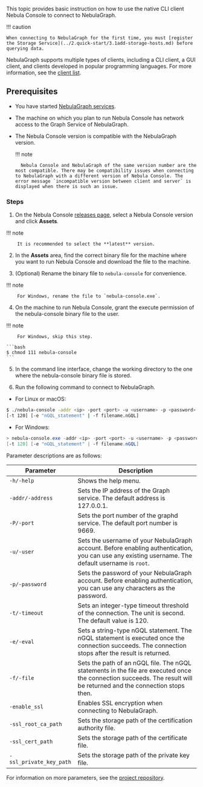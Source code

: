 This topic provides basic instruction on how to use the native CLI client Nebula Console to connect to NebulaGraph.

!!! caution

    When connecting to NebulaGraph for the first time, you must [register the Storage Service](../2.quick-start/3.1add-storage-hosts.md) before querying data.

NebulaGraph supports multiple types of clients, including a CLI client, a GUI client, and clients developed in popular programming languages. For more information, see the [client list](../14.client/1.nebula-client.md).

## Prerequisites

* You have started [NebulaGraph services](https://docs.nebula-graph.io/{{nebula.release}}/4.deployment-and-installation/manage-service/).<!--Use the external link here because this file is a source for reuse and using internal links creates errors.-->

* The machine on which you plan to run Nebula Console has network access to the Graph Service of NebulaGraph.

* The Nebula Console version is compatible with the NebulaGraph version.

  !!! note
  
        Nebula Console and NebulaGraph of the same version number are the most compatible. There may be compatibility issues when connecting to NebulaGraph with a different version of Nebula Console. The error message `incompatible version between client and server` is displayed when there is such an issue.

### Steps

1. On the Nebula Console [releases page](https://github.com/vesoft-inc/nebula-console/releases "the nebula-console Releases page"), select a Nebula Console version and click **Assets**.

  !!! note

        It is recommended to select the **latest** version.

2. In the **Assets** area, find the correct binary file for the machine where you want to run Nebula Console and download the file to the machine.

3. (Optional) Rename the binary file to `nebula-console` for convenience.

  !!! note

        For Windows, rename the file to `nebula-console.exe`.

4. On the machine to run Nebula Console, grant the execute permission of the nebula-console binary file to the user.

  !!! note

        For Windows, skip this step.

    ```bash
    $ chmod 111 nebula-console
    ```

5. In the command line interface, change the working directory to the one where the nebula-console binary file is stored.

6. Run the following command to connect to NebulaGraph.

  * For Linux or macOS:

  ```bash
  $ ./nebula-console -addr <ip> -port <port> -u <username> -p <password>
  [-t 120] [-e "nGQL_statement" | -f filename.nGQL]
  ```

  * For Windows:

  ```powershell
  > nebula-console.exe -addr <ip> -port <port> -u <username> -p <password>
  [-t 120] [-e "nGQL_statement" | -f filename.nGQL]
  ```

  Parameter descriptions are as follows:
  
  | Parameter | Description |
  | - | - |
  | `-h/-help` | Shows the help menu. |
  | `-addr/-address` | Sets the IP address of the Graph service. The default address is 127.0.0.1. <!--If NebulaGraph is deployed on [Nebula Cloud](https://docs.nebula-graph.io/2.6.2/nebula-cloud/1.what-is-cloud/), you need to create a Private Link and set the IP address of the Private Endpoint as the parameter value.--> |
  | `-P/-port` | Sets the port number of the graphd service. The default port number is 9669. |
  | `-u/-user` | Sets the username of your NebulaGraph account. Before enabling authentication, you can use any existing username. The default username is `root`. |
  | `-p/-password` | Sets the password of your NebulaGraph account. Before enabling authentication, you can use any characters as the password. |
  | `-t/-timeout`  | Sets an integer-type timeout threshold of the connection. The unit is second. The default value is 120. |
  | `-e/-eval` | Sets a string-type nGQL statement. The nGQL statement is executed once the connection succeeds. The connection stops after the result is returned. |
  | `-f/-file` | Sets the path of an nGQL file. The nGQL statements in the file are executed once the connection succeeds. The result will be returned and the connection stops then. |
  | `-enable_ssl` | Enables SSL encryption when connecting to NebulaGraph. |
  | `-ssl_root_ca_path` | Sets the storage path of the certification authority file. |
  | `-ssl_cert_path` | Sets the storage path of the certificate file. |
  | `-ssl_private_key_path` | Sets the storage path of the private key file. |

  For information on more parameters, see the [project repository](https://github.com/vesoft-inc/nebula-console/tree/{{console.branch}}).
